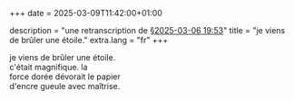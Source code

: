 +++
date = 2025-03-09T11:42:00+01:00

description = "une retranscription de [§2025-03-06 19:53](@/slipbox/sect2025-03-06_19-53.md)"
title = "je viens de brûler une étoile."
extra.lang = "fr"
+++

je viens de brûler une étoile. \
c'était magnifique. la         \
force dorée dévorait le papier \
d'encre gueule avec maîtrise.
<!-- more -->

